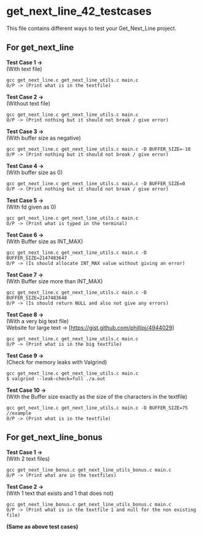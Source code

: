 # get_next_line_42_testcases
This file contains different ways to test your Get_Next_Line project.

## For get_next_line ##

**Test Case 1 ->** <br>
(With text file)<br>
```
gcc get_next_line.c get_next_line_utils.c main.c
O/P -> (Print what is in the textfile)
```

**Test Case 2 ->**<br>
(Without text file)<br>
```
gcc get_next_line.c get_next_line_utils.c main.c 
O/P -> (Print nothing but it should not break / give error)
```

**Test Case 3 ->**<br>
(With buffer size as negative)<br>
```
gcc get_next_line.c get_next_line_utils.c main.c -D BUFFER_SIZE=-10
O/P -> (Print nothing but it should not break / give error)
```

**Test Case 4 ->**<br>
(With buffer size as 0) <br>
```
gcc get_next_line.c get_next_line_utils.c main.c -D BUFFER_SIZE=0
O/P -> (Print nothing but it should not break / give error)
```

**Test Case 5 ->** <br>
(With fd given as 0)<br>
```
gcc get_next_line.c get_next_line_utils.c main.c 
O/P -> (Print what is typed in the terminal)
```

**Test Case 6 ->** <br>
(With Buffer size as INT_MAX)<br>
```
gcc get_next_line.c get_next_line_utils.c main.c -D BUFFER_SIZE=2147483647
O/P -> (Is should allocate INT_MAX value without giving an error)
```

**Test Case 7 ->**<br>
(With Buffer size more than INT_MAX)<br>
```
gcc get_next_line.c get_next_line_utils.c main.c -D BUFFER_SIZE=2147483648
O/P -> (Is should return NULL and also not give any errors)
```

**Test Case 8 ->** <br>
(With a very big text file)<br>
Website for large text -> [https://gist.github.com/phillipj/4944029]<br>
```
gcc get_next_line.c get_next_line_utils.c main.c
O/P -> (Print what is in the big textfile)
```

**Test Case 9 ->** <br>
(Check for memory leaks with Valgrind)<br>
```
gcc get_next_line.c get_next_line_utils.c main.c
$ valgrind --leak-check=full ./a.out
```

**Test Case 10 ->** <br>
(With the Buffer size exactly as the size of the characters in the textfile)<br>
```
gcc get_next_line.c get_next_line_utils.c main.c -D BUFFER_SIZE=75 //example
O/P -> (Print what is in the textfile)
```


## For get_next_line_bonus ##

**Test Case 1 ->** <br>
(With 2 text files)<br>
```
gcc get_next_line_bonus.c get_next_line_utils_bonus.c main.c
O/P -> (Print what are in the textfiles)
```

**Test Case 2 ->** <br>
(With 1 text that exists and 1 that does not)<br>
```
gcc get_next_line_bonus.c get_next_line_utils_bonus.c main.c
O/P -> (Print what is in the textfile 1 and null for the non existing file)
```

**(Same as above test cases)**<br>
